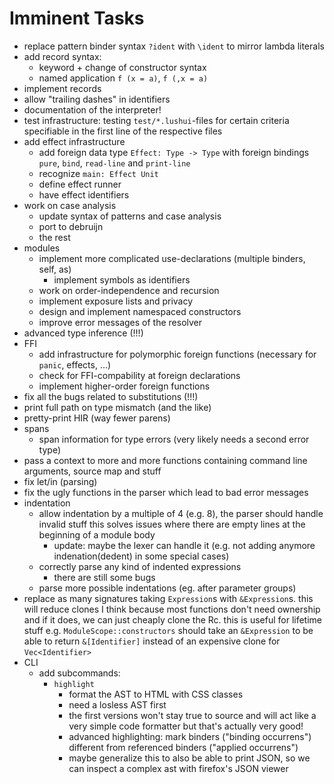 # Imminent Tasks

* replace pattern binder syntax `?ident` with `\ident` to mirror lambda literals
* add record syntax:
  * keyword + change of constructor syntax
  * named application `f (x = a)`, `f (,x = a)`
* implement records
* allow "trailing dashes" in identifiers
* documentation of the interpreter!
* test infrastructure: testing `test/*.lushui`-files for certain criteria specifiable
  in the first line of the respective files
* add effect infrastructure
  * add foreign data type `Effect: Type -> Type` with foreign bindings `pure`,
    `bind`, `read-line` and `print-line`
  * recognize `main: Effect Unit`
  * define effect runner
  * have effect identifiers
* work on case analysis
  * update syntax of patterns and case analysis
  * port to debruijn
  * the rest
* modules
  * implement more complicated use-declarations (multiple binders, self, as)
    * implement symbols as identifiers 
  * work on order-independence and recursion
  * implement exposure lists and privacy
  * design and implement namespaced constructors
  * improve error messages of the resolver
* advanced type inference (!!!)
* FFI
  * add infrastructure for polymorphic foreign functions (necessary for `panic`, effects, …)
  * check for FFI-compability at foreign declarations
  * implement higher-order foreign functions
* fix all the bugs related to substitutions (!!!)
* print full path on type mismatch (and the like)
* pretty-print HIR (way fewer parens)
* spans
  * span information for type errors (very likely needs a second error type)
* pass a context to more and more functions containing command line arguments, source map
  and stuff
* fix let/in (parsing)
* fix the ugly functions in the parser which lead to bad error messages
* indentation
  * allow indentation by a multiple of 4 (e.g. 8), the parser should handle invalid stuff
    this solves issues where there are empty lines at the beginning of a module body
    * update: maybe the lexer can handle it (e.g. not adding anymore indenation(dedent) in some
      special cases)
  * correctly parse any kind of indented expressions
    * there are still some bugs
  * parse more possible indentations (eg. after parameter groups)
* replace as many signatures taking `Expression`s with `&Expression`s. this will reduce clones I
  think because most functions don't need ownership and if it does, we can just cheaply clone the Rc.
  this is useful for lifetime stuff e.g. `ModuleScope::constructors` should take an `&Expression` to
  be able to return `&[Identifier]` instead of an expensive clone for `Vec<Identifier>`
* CLI
  * add subcommands:
    * `highlight`
      * format the AST to HTML with CSS classes
      * need a losless AST first
      * the first versions won't stay true to source and will act like a very simple
        code formatter but that's actually very good!
      * advanced highlighting: mark binders ("binding occurrens") different from referenced binders ("applied occurrens")
      * maybe generalize this to also be able to print JSON, so we can inspect a complex ast with firefox's JSON viewer
